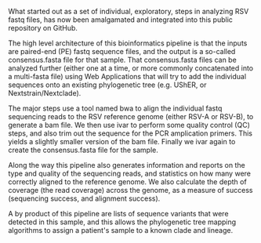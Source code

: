 What started out as a set of individual, exploratory, steps in analyzing RSV fastq files, has now been amalgamated and integrated into this public repository on GitHub.

The high level architecture of this bioinformatics pipeline is that the inputs are paired-end (PE) fastq sequence files, and the output is a so-called consensus.fasta file for that sample.
That consensus.fasta files can be analyzed further (either one at a time, or more commonly concatenated into a multi-fasta file) using Web Applications that will try to add the individual sequences
onto an existing phylogenetic tree (e.g. UShER, or Nextstrain/Nextclade).

The major steps use a tool named bwa to align the individual fastq sequencing reads to the RSV reference genome (either RSV-A or RSV-B), to generate a bam file.
We then use ivar to perform some quality control (QC) steps, and also trim out the sequence for the PCR amplication primers.  This yields a slightly smaller version of the bam file.
Finally we ivar again to create the consensus.fasta file for the sample.

Along the way this pipeline also generates information and reports on the type and quality of the sequencing reads, and statistics on how many were correctly aligned to the reference genome.
We also calculate the depth of coverage (the read coverage) across the genome, as a measure of success (sequencing success, and alignment success).

A by product of this pipeline are lists of sequence variants that were detected in this sample, and this allows the phylogenetic tree mapping algorithms to assign a patient's sample to a known clade and lineage.

